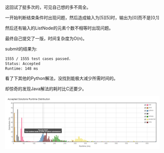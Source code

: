 这回试了挺多次的，可见自己想的多不周全。

一开始判断结束条件时出现问题，然后造成输入为[5][5]时，输出为[0]而不是[0,1]

然后还有输入的ListNode的元素个数不相等时出现问题。

最终自己提交了一版，时间复杂度为O(n)。

submit的结果为:
```
1555 / 1555 test cases passed.
Status: Accepted
Runtime: 148 ms
```

看了下其他的Python解法，没找到能极大减少所需时间的。

却惊奇的发现Java解法的耗时比C还要少。

![Accepted_Solutions_Runtime](./Accepted_Solutions_Runtime.png)
